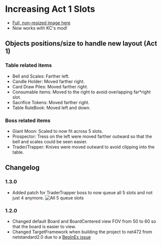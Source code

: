 ﻿# Increasing Act 1 Slots

- [Full, non-resized image here](https://i.imgur.com/Liyo0R6.png)
- Now works with KC's mod!

## Objects positions/size to handle new layout (Act 1)

### Table related items

- Bell and Scales: Farther left.
- Candle Holder: Moved farther right.
- Card Draw Piles: Moved farther right.
- Consumable items: Moved to the right to avoid overlapping far\*right slot.
- Sacrifice Tokens: Moved farther right.
- Table RuleBook: Moved left and down.

### Boss related items

- Giant Moon: Scaled to now fit across 5 slots.
- Prospector: Tress on the left were moved farther outward so that the bell and scales could be seen easier.
- Trader/Trapper: Knives were moved outward to avoid clipping into the table.

## Changelog

### 1.3.0

- Added patch for TraderTrapper boss to now queue all 5 slots and not just 4 anymore.
	![All 5 queue slots](https://i.imgur.com/jvwSYtC.png "AllQueueSlots")

### 1.2.0

- Changed default Board and BoardCentered view FOV from 50 to 60 so that the board is easier to view.
- Changed TargetFramework when building the project to net472 from netstandard2.0 due to
	a [BepInEx issue](https://github.com/BepInEx/BepInEx/issues/328)
